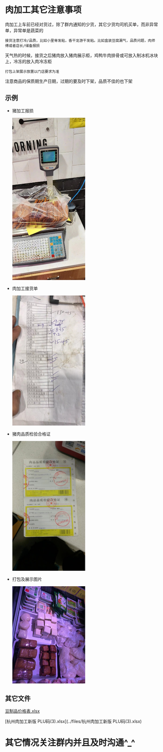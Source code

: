 #	肉加工其它注意事项

肉加工上车前已经对货过，除了群内通知的少货，其它少货均司机买单，而非异常单，异常单是蔬菜的
	
	接货注意打冷/品质，比如小里脊发粘，香干龙游干发粘。比如盒装豆腐漏气，品质问题，肉师傅或者店长/储备报损

天气热的时候，接货之后猪肉放入猪肉展示柜，鸡鸭牛肉排骨或可放入制冰机冰块上，冷冻的放入肉冷冻柜

	打包上架展示放置以门店要求为准

注意商品的保质期生产日期，过期的要及时下架，品质不佳的也下架
	
## 示例

* 猪加工报损
   
     <img src="../resources/示例肉加工报损.jpeg" width="50%"></img>
     
* 肉加工接货单
   
     <img src="../resources/示例肉豆制品收货单.jpeg" width="50%"></img>
     
* 猪肉品质检验合格证   

     <img src="../resources/示例猪肉品质检验合格证.jpeg" width="50%"></img>
     
* 打包及展示图片

     <img src="../resources/示例豆制品展示.jpeg" width="50%"></img>
     
     
## 其它文件


[豆制品价格表.xlsx](../files/豆制品价格表.xlsx)

[杭州肉加工新版 PLU码(3).xlsx](../files/杭州肉加工新版 PLU码(3).xlsx)

# 其它情况关注群内并且及时沟通^_^